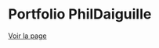 # Portfolio PhilDaiguille

[Voir la page](https://phildaiguille.github.io/Portfolio_PhilDaiguille/)

